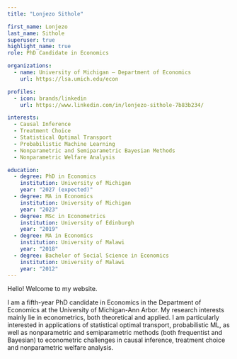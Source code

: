 ```yaml
---
title: "Lonjezo Sithole"

first_name: Lonjezo
last_name: Sithole
superuser: true
highlight_name: true
role: PhD Candidate in Economics

organizations:
  - name: University of Michigan – Department of Economics
    url: https://lsa.umich.edu/econ

profiles:
  - icon: brands/linkedin
    url: https://www.linkedin.com/in/lonjezo-sithole-7b83b234/

interests:
  - Causal Inference
  - Treatment Choice
  - Statistical Optimal Transport
  - Probabilistic Machine Learning
  - Nonparametric and Semiparametric Bayesian Methods
  - Nonparametric Welfare Analysis

education:
  - degree: PhD in Economics
    institution: University of Michigan
    year: "2027 (expected)"
  - degree: MA in Economics
    institution: University of Michigan
    year: "2023"
  - degree: MSc in Econometrics
    institution: University of Edinburgh
    year: "2019"
  - degree: MA in Economics
    institution: University of Malawi
    year: "2018"
  - degree: Bachelor of Social Science in Economics
    institution: University of Malawi
    year: "2012"
---
```


Hello! Welcome to my website.

I am a fifth-year PhD candidate in Economics in the Department of Economics at the University of Michigan-Ann Arbor. My research interests mainly lie in econometrics, both theoretical and applied. I am particularly interested in applications of statistical optimal transport, probabilistic ML, as well as nonparametric and semiparametric methods (both frequentist and Bayesian) to econometric challenges in causal inference, treatment choice and nonparametric welfare analysis.
